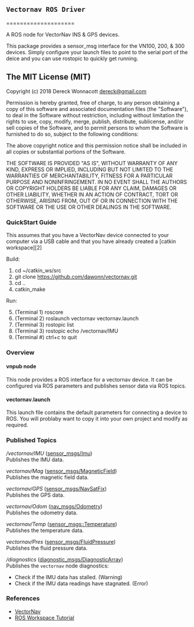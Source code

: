 ## `Vectornav ROS Driver`
====================

A ROS node for VectorNav INS & GPS devices.

This package provides a sensor_msg interface for the VN100, 200, & 300 
devices. Simply configure your launch files to point to the serial port
of the deice and you can use rostopic to quickly get running.   

The MIT License (MIT)
----------------------

Copyright (c) 2018 Dereck Wonnacott <dereck@gmail.com>

Permission is hereby granted, free of charge, to any person obtaining a copy
of this software and associated documentation files (the "Software"), to deal
in the Software without restriction, including without limitation the rights
to use, copy, modify, merge, publish, distribute, sublicense, and/or sell
copies of the Software, and to permit persons to whom the Software is
furnished to do so, subject to the following conditions:

The above copyright notice and this permission notice shall be included in
all copies or substantial portions of the Software.

THE SOFTWARE IS PROVIDED "AS IS", WITHOUT WARRANTY OF ANY KIND, EXPRESS OR
IMPLIED, INCLUDING BUT NOT LIMITED TO THE WARRANTIES OF MERCHANTABILITY,
FITNESS FOR A PARTICULAR PURPOSE AND NONINFRINGEMENT. IN NO EVENT SHALL THE
AUTHORS OR COPYRIGHT HOLDERS BE LIABLE FOR ANY CLAIM, DAMAGES OR OTHER
LIABILITY, WHETHER IN AN ACTION OF CONTRACT, TORT OR OTHERWISE, ARISING FROM,
OUT OF OR IN CONNECTION WITH THE SOFTWARE OR THE USE OR OTHER DEALINGS IN
THE SOFTWARE.



### QuickStart Guide

This assumes that you have a VectorNav device connected to your computer 
via a USB cable and that you have already created a [catkin workspace][2]

Build:

1. cd ~/catkin_ws/src
2. git clone https://github.com/dawonn/vectornav.git
3. cd ..
4. catkin_make


Run:

5. (Terminal 1) roscore
6. (Terminal 2) roslaunch vectornav vectornav.launch
7. (Terminal 3) rostopic list
8. (Terminal 3) rostopic echo /vectornav/IMU
9. (Terminal #) ctrl+c to quit



### Overview

#### vnpub node

This node provides a ROS interface for a vectornav device. It can be configured
via ROS parameters and publishes sensor data via ROS topics.


#### vectornav.launch

This launch file contains the default parameters for connecting a device to ROS.
You will problaby want to copy it into your own project and modify as required. 

### Published Topics


*/vectornav/IMU* ([sensor_msgs/Imu](http://docs.ros.org/en/api/sensor_msgs/html/msg/Imu.html))  
Publishes the IMU data.

*vectornav/Mag* ([sensor_msgs/MagneticField](https://docs.ros.org/en/api/sensor_msgs/html/msg/MagneticField.html))  
Publishes the magnetic field data.

*vectornav/GPS* ([sensor_msgs/NavSatFix](https://docs.ros.org/en/api/sensor_msgs/html/msg/NavSatFix.html))  
Publishes the GPS data.

*vectornav/Odom* ([nav_msgs/Odometry](https://docs.ros.org/en/api/nav_msgs/html/msg/Odometry.html))  
Publishes the odometry data.

*vectornav/Temp* ([sensor_msgs::Temperature](https://docs.ros.org/en/api/sensor_msgs/html/msg/Temperature.html))  
Publishes the temperature data.

*vectornav/Pres* ([sensor_msgs/FluidPressure](http://docs.ros.org/en/api/sensor_msgs/html/msg/FluidPressure.html))  
Publishes the fluid pressure data.

*/diagnostics* ([diagnostic_msgs/DiagnosticArray](http://docs.ros.org/en/api/diagnostic_msgs/html/msg/DiagnosticArray.html))  
Publishes the `vectornav` node diagnostics:
 - Check if the IMU data has stalled. (Warning)
 - Check if the IMU data readings have stagnated. (Error)

### References

- [VectorNav](http://www.vectornav.com/)
- [ROS Workspace Tutorial](http://wiki.ros.org/ROS/Tutorials/InstallingandConfiguringROSEnvironment)
